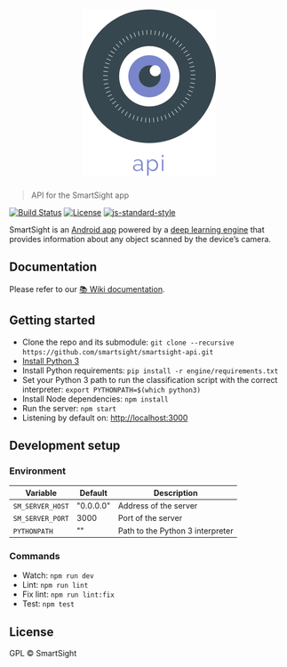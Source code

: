 <h1 align="center">
  <img src="https://github.com/smartsight/smartsight-art/raw/master/logo/variants/api/logo.png" alt="SmartSight API">
</h1>

> API for the SmartSight app

[![Build Status](https://travis-ci.org/smartsight/smartsight-api.svg?branch=dev)](https://travis-ci.org/smartsight/smartsight-api)
[![License](https://img.shields.io/badge/license-GNU-blue.svg)](LICENSE)
[![js-standard-style](https://img.shields.io/badge/code%20style-standard-brightgreen.svg)](https://github.com/feross/standard)

SmartSight is an [Android app](https://github.com/smartsight/smartsight-android) powered by a [deep learning engine](https://github.com/smartsight/smartsight-engine) that provides information about any object scanned by the device’s camera.

## Documentation

Please refer to our [📚 Wiki documentation](https://github.com/smartsight/smartsight-api/wiki).

## Getting started

* Clone the repo and its submodule: `git clone --recursive https://github.com/smartsight/smartsight-api.git`
* [Install Python 3](https://www.python.org/downloads/)
* Install Python requirements: `pip install -r engine/requirements.txt`
* Set your Python 3 path to run the classification script with the correct interpreter: `export PYTHONPATH=$(which python3)`
* Install Node dependencies: `npm install`
* Run the server: `npm start`
* Listening by default on: [http://localhost:3000](http://localhost:3000)

## Development setup

### Environment

| Variable         | Default   | Description                      |
|------------------|-----------|----------------------------------|
| `SM_SERVER_HOST` | "0.0.0.0" | Address of the server            |
| `SM_SERVER_PORT` | 3000      | Port of the server               |
| `PYTHONPATH`     | ""        | Path to the Python 3 interpreter |

### Commands

* Watch: `npm run dev`
* Lint: `npm run lint`
* Fix lint: `npm run lint:fix`
* Test: `npm test`

## License

GPL © SmartSight
